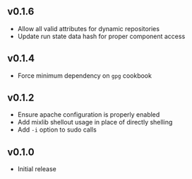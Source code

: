 ## v0.1.6
* Allow all valid attributes for dynamic repositories
* Update run state data hash for proper component access

## v0.1.4
* Force minimum dependency on `gpg` cookbook

## v0.1.2
* Ensure apache configuration is properly enabled
* Add mixlib shellout usage in place of directly shelling
* Add `-i` option to sudo calls

## v0.1.0
* Initial release
